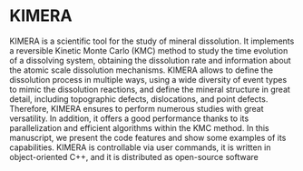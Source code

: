 # KIMERA

KIMERA is a scientific tool for the study of mineral dissolution. It implements a reversible Kinetic Monte Carlo (KMC) method to study the time evolution of a dissolving system, obtaining the dissolution rate and information about the atomic scale dissolution mechanisms. KIMERA allows to define the dissolution process in multiple ways, using a wide diversity of event types to mimic the dissolution reactions, and define the mineral structure in great detail, including topographic defects, dislocations, and point defects. Therefore, KIMERA ensures to perform numerous studies with great versatility. In addition, it offers a good performance thanks to its parallelization and efficient algorithms within the KMC method. In this manuscript, we present the code features and show some examples of its capabilities. KIMERA is controllable via user commands, it is written in object-oriented C++, and it is distributed as open-source software
